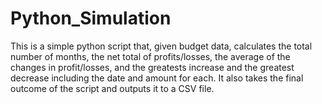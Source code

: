 # Python_Simulation

This is a simple python script that, given budget data, calculates the total number of months, the net total of profits/losses, the average of the changes in profit/losses, and the greatests increase and the greatest decrease including the date and amount for each. It also takes the final outcome of the script and outputs it to a CSV file.